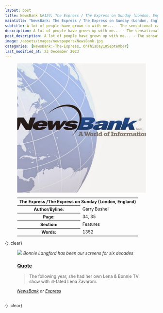```yaml
---
layout: post
title: NewsBank &#124; The Express / The Express on Sunday (London, England) &#124; 10 September 2023
maintitle: "NewsBank: The Express / The Express on Sunday (London, England)"
subtitle: A lot of people have grown up with me... - The sensational career of Bonnie Langford
description: A lot of people have grown up with me... - The sensational career of Bonnie Langford.
post_description: A lot of people have grown up with me... - The sensational career of Bonnie Langford.
image: /assets/images/newspapers/NewsBank.jpg
categories: [NewsBank:-The-Express, OnThisDay10September]
last_modified_at: 23 December 2023
---
```


<figure class="fig1">
<img src="/assets/images/newspapers/NewsBank.jpg" class="full-width" />
</figure>

<figure class="fig2">
<table>
<tr>
<th colspan="2">The Express /The Express on Sunday (London, England)</th>
</tr>

<tr>
<th>Author/Byline:</th><td>Garry Bushell</td>
</tr>

<tr>
<th>Page:</th><td>34, 35</td>
</tr>

<tr>
<th>Section:</th><td>Features</td>
</tr>

<tr>
<th>Words:</th><td>1352</td>
</tr>

</table>
</figure>

{: .clear}

<figure class="fig3">
<img src="/assets/images/newspapers/4951692.avif" class="full-width" />
<cite>Bonnie Langford has been our screens for six decades</cite>
</figure>

<figure class="fig3">
<h3 id="quote"><a href="#quote">Quote</a></h3>
<blockquote>
<p>The following year, she had her own Lena & Bonnie TV show with ill-fated Lena Zavaroni.</p>
</blockquote>
<cite><a class="external-link" href="https://infoweb.newsbank.com/apps/news/openurl?ctx_ver=z39.88-2004&rft_id=info%3Asid/infoweb.newsbank.com&svc_dat=UKNB&req_dat=55CA6C602C984FD8A3DCC6AF6BF4AE70&rft_val_format=info%3Aofi/fmt%3Akev%3Amtx%3Actx&rft_dat=document_id%3Anews%252F193F70E80B189768">NewsBank</a> or <a class="external-link" href="https://www.express.co.uk/entertainment/theatre/1811137/bonnie-langford-career-doctor-who-broadway#:~:text=The%20following%20year%2C%20she%20had%20her%20own%20Lena%20%26%20Bonnie%20TV%20show%20with%20ill%2Dfated%20Lena%20Zavaroni.">Express</a></cite>
</figure>

<br />{: .clear}

